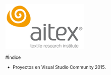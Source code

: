 ![logo_aitex.png](../nodejs/images/logo_aitex_min.png "Logotipo de Aitex")

#Índice

+ Proyectos en Visual Studio Community 2015.